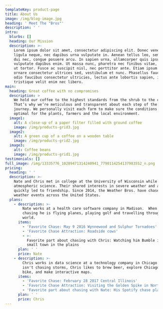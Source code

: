 ```yaml
---
templateKey: product-page
title: About Us
image: /img/blog-image.jpg
heading: ' Meet The "Bros"'
description: ' '
intro:
  blurbs: []
  heading: Our Mission
  description: >-
    Lorem ipsum dolor sit amet, consectetur adipiscing elit. Donec venenatis
    ligula neque, nec dapibus urna vulputate in. Aenean tellus leo, semper id
    dui nec, congue posuere arcu. In sapien urna, ullamcorper quis ipsum ac,
    vulputate dapibus enim. Ut massa nunc, pharetra nec finibus vitae, ultricies
    ut tortor. Fusce ac suscipit nisl, nec porttitor ante. Etiam ipsum est,
    ornare consectetur ultrices sed, vestibulum et nunc. Phasellus faucibus,
    odio faucibus consectetur ultricies, lectus ante lobortis sapien, in
    tristique velit enim nec libero.
main:
  heading: Great coffee with no compromises
  description: >
    We hold our coffee to the highest standards from the shrub to the cup.
    That’s why we’re meticulous and transparent about each step of the coffee’s
    journey. We personally visit each farm to make sure the conditions are
    optimal for the plants, farmers and the local environment.
  image1:
    alt: A close-up of a paper filter filled with ground coffee
    image: /img/products-grid3.jpg
  image2:
    alt: A green cup of a coffee on a wooden table
    image: /img/products-grid2.jpg
  image3:
    alt: Coffee beans
    image: /img/products-grid1.jpg
testimonials: []
full_image: /img/13335776_10209471314240941_7790114254137983552_n.png
pricing:
  heading: ' '
  description: >-
    Nate and Chris met in college at the University of Wisconsin while studying
    atmospheric science. Their shared interests in severe weather and aviation
    quickly led to friendship. Since 2014, the Weather Bros. have chased severe
    weather events across the United States.
  plans:
    - description: >-
        Nate works at a health care software company in Madison.  When he isn't
        chasing he is flying planes, playing golf and travelling throughout the
        world.
      items:
        - 'Favorite Chase: May 9 2016 Wynnewood and Sulphur Tornadoes'
        - 'Favorite Chase Attraction: Roadside cows'
        - >-
          Favorite part about chasing with Chris: Watching him Bumble in every
          small town in the plains
      plan: ' '
      price: Nate
    - description: >-
        Chris works in data science at a technology company in Chicago. When he
        isn't chasing storms, Chris likes to brew beer, explore Chicago on his
        bike, and make interactive maps. 
      items:
        - 'Favorite Chase: February 28 2017 Central Illinois'
        - 'Favorite Chase Attraction: Visiting the Golden Spike in North Platte'
        - 'Favorite part about chasing with Nate: His Spotify chase playlists'
      plan: ' '
      price: Chris
---
```


